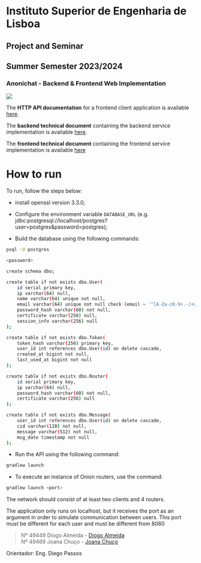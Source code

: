 # Instituto Superior de Engenharia de Lisboa
## **Project and Seminar**
## Summer Semester 2023/2024

### Anonichat - Backend & Frontend Web Implementation

<img src="https://skillicons.dev/icons?i=kotlin,java,spring,postgresql"/>

<br>

The **HTTP API documentation** for a frontend client application is available [here](https://github.com/2BrainsProjects/PS/blob/main/docs/README.md).

The **backend technical document** containing the backend service implementation is available [here](https://github.com/2BrainsProjects/PS/blob/main/code/Api/README.md).

The **frontend technical document** containing the frontend service implementation is available [here](https://github.com/2BrainsProjects/PS/blob/main/code/OnionRouter/OnionRouter/README.md)

# How to run

To run, follow the steps below:
* install openssl version 3.3.0;
* Configure the environment variable `DATABASE_URL` (e.g. jdbc:postgresql://localhost/postgres?user=postgres&password=postgres);

* Build the database using the following commands:
```sh
psql -U postgres

<password>

create schema dbo;

create table if not exists dbo.User(
    id serial primary key,
    ip varchar(64) null,
    name varchar(64) unique not null,
    email varchar(64) unique not null check (email ~ '^[A-Za-z0-9+.-]+@(.+)$'),
    password_hash varchar(60) not null,
    certificate varchar(256) null,
    session_info varchar(256) null
);

create table if not exists dbo.Token(
    token_hash varchar(256) primary key,
    user_id int references dbo.User(id) on delete cascade,
    created_at bigint not null,
    last_used_at bigint not null
);

create table if not exists dbo.Router(
    id serial primary key,
    ip varchar(64) null,
    password_hash varchar(60) not null,
    certificate varchar(256) null
);

create table if not exists dbo.Message(
    user_id int references dbo.User(id) on delete cascade,
    cid varchar(128) not null,
    message varchar(512) not null,
    msg_date timestamp not null
);

```

* Run the API using the following command:
```sh 
gradlew launch
```

* To execute an instance of Onion routers, use the command:
```sh
gradlew launch <port>
```

The network should consist of at least two clients and 4 routers.

The application only runs on localhost, but it receives the port as an argument in order to simulate communication between users.
This port must be different for each user and must be different from 8080


> Nº 49449 Diogo Almeida - [Diogo Almeida](https://github.com/wartuga) \
> Nº 49469 Joana Chuço - [Joana Chuço](https://github.com/49469)

Orientador: Eng. Diego Passos
